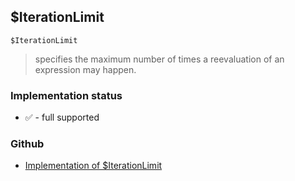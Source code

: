 ## $IterationLimit

```
$IterationLimit
```

> specifies the maximum number of times a reevaluation of an expression may happen.
  
 







### Implementation status

* &#x2705; - full supported

### Github

* [Implementation of $IterationLimit](https://github.com/axkr/symja_android_library/blob/master/symja_android_library/matheclipse-core/src/main/java/org/matheclipse/core/builtin/ConstantDefinitions.java#L316) 
